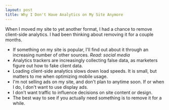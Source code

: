 ```yaml
---
layout: post
title: Why I Don't Have Analytics on My Site Anymore
---
```

When I moved my site to yet another format, I had a chance to remove client-side analytics. I had been thinking about removing it for a couple months.

- If something on my site is popular, I'll find out about it through an increasing number of other sources. _Read: social media_
- Analytics trackers are increasingly collecting false data, as marketers figure out how to fake client data.
- Loading client-side analytics slows down load speeds. It is small, but matters to me when optimizing mobile usage.
- I'm not selling ads on my site, and don't plan to anytime soon. If or when I do, I don't want to use display ads.
- I don't want traffic to influence decisions on site content or design.
- The best way to see if you actually need something is to remove it for a while.
